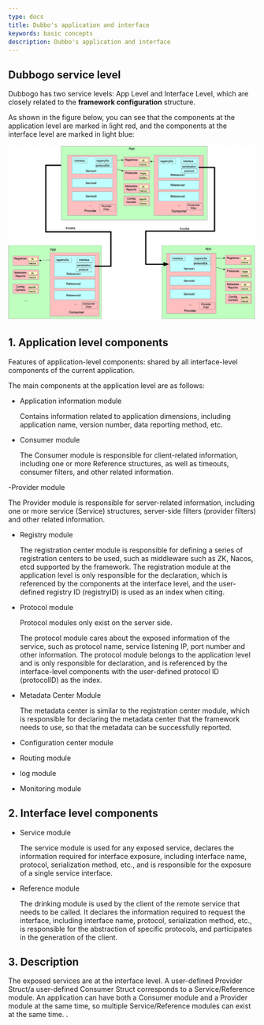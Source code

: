 ```yaml
---
type: docs
title: Dubbo's application and interface
keywords: basic concepts
description: Dubbo's application and interface
---
```


## Dubbogo service level

Dubbogo has two service levels: App Level and Interface Level, which are closely related to the **framework configuration** structure.

As shown in the figure below, you can see that the components at the application level are marked in light red, and the components at the interface level are marked in light blue:

![](/imgs/docs3-v2/golang-sdk/concept/more/app_and_interface/dubbogo-concept.png)

## 1. Application level components

Features of application-level components: shared by all interface-level components of the current application.

The main components at the application level are as follows:

- Application information module

  Contains information related to application dimensions, including application name, version number, data reporting method, etc.

- Consumer module

  The Consumer module is responsible for client-related information, including one or more Reference structures, as well as timeouts, consumer filters, and other related information.

-Provider module

The Provider module is responsible for server-related information, including one or more service (Service) structures, server-side filters (provider filters) and other related information.

- Registry module

  The registration center module is responsible for defining a series of registration centers to be used, such as middleware such as ZK, Nacos, etcd supported by the framework. The registration module at the application level is only responsible for the declaration, which is referenced by the components at the interface level, and the user-defined registry ID (registryID) is used as an index when citing.

- Protocol module

  Protocol modules only exist on the server side.

  The protocol module cares about the exposed information of the service, such as protocol name, service listening IP, port number and other information. The protocol module belongs to the application level and is only responsible for declaration, and is referenced by the interface-level components with the user-defined protocol ID (protocolID) as the index.

- Metadata Center Module

  The metadata center is similar to the registration center module, which is responsible for declaring the metadata center that the framework needs to use, so that the metadata can be successfully reported.

- Configuration center module
- Routing module
- log module
- Monitoring module

## 2. Interface level components

- Service module

  The service module is used for any exposed service, declares the information required for interface exposure, including interface name, protocol, serialization method, etc., and is responsible for the exposure of a single service interface.

- Reference module

  The drinking module is used by the client of the remote service that needs to be called. It declares the information required to request the interface, including interface name, protocol, serialization method, etc., is responsible for the abstraction of specific protocols, and participates in the generation of the client.

## 3. Description

The exposed services are at the interface level. A user-defined Provider Struct/a user-defined Consumer Struct corresponds to a Service/Reference module. An application can have both a Consumer module and a Provider module at the same time, so multiple Service/Reference modules can exist at the same time. .